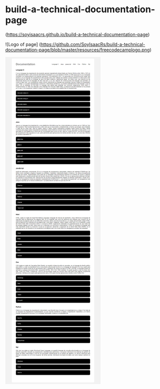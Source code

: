 # build-a-technical-documentation-page
(https://soyisaacrs.github.io/build-a-technical-documentation-page)

![Logo of page] (https://github.com/SoyIsaacRs/build-a-technical-documentation-page/blob/master/resources/freecodecamplogo.png)

![Image of page](https://github.com/SoyIsaacRs/build-a-technical-documentation-page/blob/master/resources/DocumentationPageWeb.png)